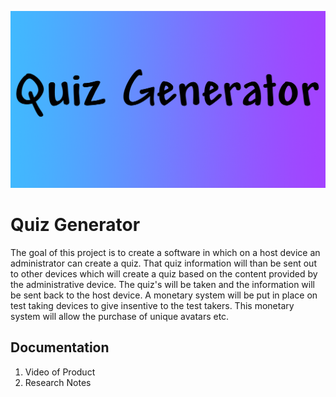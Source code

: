 ![Banner](https://github.com/FreeThings/2020CP2Project/blob/main/banners/QuizGeneratorBanner.png)

# Quiz Generator
The goal of this project is to create a software in which on a host device an administrator can create a quiz. That quiz information will than be sent out to other devices which will create a quiz based on the content provided by the administrative device. The quiz's will be taken and the information will be sent back to the host device. A monetary system will be put in place on test taking devices to give insentive to the test takers. This monetary system will allow the purchase of unique avatars etc.


## Documentation
1. Video of Product
2. Research Notes
